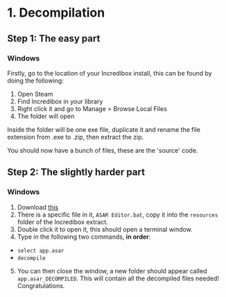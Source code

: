 # 1. Decompilation

## Step 1: The easy part

### Windows
Firstly, go to the location of your Incredibox install, this can be found by doing the following:
1. Open Steam
2. Find Incredibox in your library
3. Right click it and go to Manage > Browse Local Files
4. The folder will open

Inside the folder will be one exe file, duplicate it and rename the file extension from .exe to .zip, then extract the zip.

You should now have a bunch of files, these are the 'source' code.

## Step 2: The slightly harder part

### Windows
1. Download [this]([https://github.com/vlOd2/ASAREditor](https://github.com/vlOd2/ASAREditor/archive/refs/heads/main.zip))
2. There is a specific file in it, `ASAR Editor.bat`, copy it into the `resources` folder of the Incredibox extract.
3. Double click it to open it, this should open a terminal window.
4. Type in the following two commands, **in order**:
- `select app.asar`
- `decompile`
5. You can then close the window, a new folder should appear called `app.asar_DECOMPILED`. This will contain all the decompiled files needed! Congratulations.
